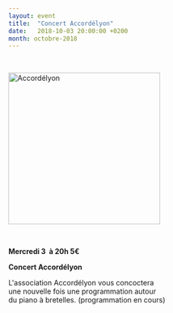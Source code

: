 ```yaml
---
layout: event
title:  "Concert Accordélyon"
date:   2018-10-03 20:00:00 +0200
month: octobre-2018
---
```

&nbsp;

<span style="font-weight:400;"><img class="alignleft size-medium wp-image-5202" src="https://agendarts.files.wordpress.com/2018/07/accordc3a9lyon.jpg?w=300" alt="Accordélyon" width="300" height="300" /></span>

&nbsp;

**Mercredi 3  à 20h 5€**

**Concert Accordélyon**<span style="font-weight:400;"> </span>

L'association Accordélyon vous concoctera  
une nouvelle fois une programmation autour  
du piano à bretelles. (programmation en cours)

&nbsp;